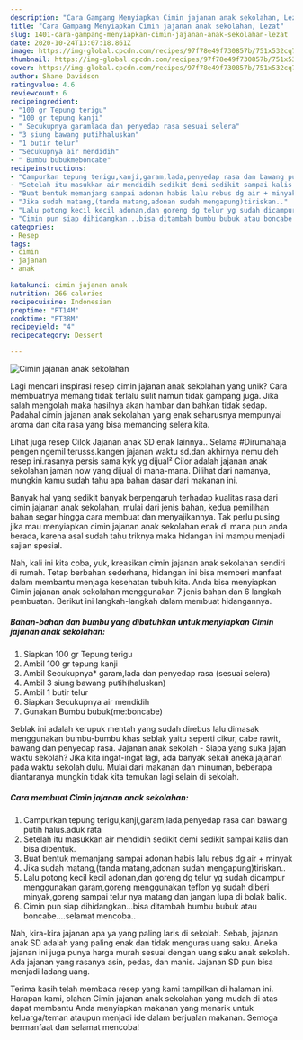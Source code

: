 ```yaml
---
description: "Cara Gampang Menyiapkan Cimin jajanan anak sekolahan, Lezat"
title: "Cara Gampang Menyiapkan Cimin jajanan anak sekolahan, Lezat"
slug: 1401-cara-gampang-menyiapkan-cimin-jajanan-anak-sekolahan-lezat
date: 2020-10-24T13:07:18.861Z
image: https://img-global.cpcdn.com/recipes/97f78e49f730857b/751x532cq70/cimin-jajanan-anak-sekolahan-foto-resep-utama.jpg
thumbnail: https://img-global.cpcdn.com/recipes/97f78e49f730857b/751x532cq70/cimin-jajanan-anak-sekolahan-foto-resep-utama.jpg
cover: https://img-global.cpcdn.com/recipes/97f78e49f730857b/751x532cq70/cimin-jajanan-anak-sekolahan-foto-resep-utama.jpg
author: Shane Davidson
ratingvalue: 4.6
reviewcount: 6
recipeingredient:
- "100 gr Tepung terigu"
- "100 gr tepung kanji"
- " Secukupnya garamlada dan penyedap rasa sesuai selera"
- "3 siung bawang putihhaluskan"
- "1 butir telur"
- "Secukupnya air mendidih"
- " Bumbu bubukmeboncabe"
recipeinstructions:
- "Campurkan tepung terigu,kanji,garam,lada,penyedap rasa dan bawang putih halus.aduk rata"
- "Setelah itu masukkan air mendidih sedikit demi sedikit sampai kalis dan bisa dibentuk."
- "Buat bentuk memanjang sampai adonan habis lalu rebus dg air + minyak"
- "Jika sudah matang,(tanda matang,adonan sudah mengapung)tiriskan.."
- "Lalu potong kecil kecil adonan,dan goreng dg telur yg sudah dicampur menggunakan garam,goreng menggunakan teflon yg sudah diberi minyak,goreng sampai telur nya matang dan jangan lupa di bolak balik."
- "Cimin pun siap dihidangkan...bisa ditambah bumbu bubuk atau boncabe....selamat mencoba.."
categories:
- Resep
tags:
- cimin
- jajanan
- anak

katakunci: cimin jajanan anak 
nutrition: 266 calories
recipecuisine: Indonesian
preptime: "PT14M"
cooktime: "PT38M"
recipeyield: "4"
recipecategory: Dessert

---
```



![Cimin jajanan anak sekolahan](https://img-global.cpcdn.com/recipes/97f78e49f730857b/751x532cq70/cimin-jajanan-anak-sekolahan-foto-resep-utama.jpg)

Lagi mencari inspirasi resep cimin jajanan anak sekolahan yang unik? Cara membuatnya memang tidak terlalu sulit namun tidak gampang juga. Jika salah mengolah maka hasilnya akan hambar dan bahkan tidak sedap. Padahal cimin jajanan anak sekolahan yang enak seharusnya mempunyai aroma dan cita rasa yang bisa memancing selera kita.

Lihat juga resep Cilok Jajanan anak SD enak lainnya.. Selama #Dirumahaja pengen ngemil terusss.kangen jajanan waktu sd.dan akhirnya nemu deh resep ini.rasanya persis sama kyk yg dijual² Cilor adalah jajanan anak sekolahan jaman now yang dijual di mana-mana. Dilihat dari namanya, mungkin kamu sudah tahu apa bahan dasar dari makanan ini.

Banyak hal yang sedikit banyak berpengaruh terhadap kualitas rasa dari cimin jajanan anak sekolahan, mulai dari jenis bahan, kedua pemilihan bahan segar hingga cara membuat dan menyajikannya. Tak perlu pusing jika mau menyiapkan cimin jajanan anak sekolahan enak di mana pun anda berada, karena asal sudah tahu triknya maka hidangan ini mampu menjadi sajian spesial.


Nah, kali ini kita coba, yuk, kreasikan cimin jajanan anak sekolahan sendiri di rumah. Tetap berbahan sederhana, hidangan ini bisa memberi manfaat dalam membantu menjaga kesehatan tubuh kita. Anda bisa menyiapkan Cimin jajanan anak sekolahan menggunakan 7 jenis bahan dan 6 langkah pembuatan. Berikut ini langkah-langkah dalam membuat hidangannya.

<!--inarticleads1-->

##### Bahan-bahan dan bumbu yang dibutuhkan untuk menyiapkan Cimin jajanan anak sekolahan:

1. Siapkan 100 gr Tepung terigu
1. Ambil 100 gr tepung kanji
1. Ambil  Secukupnya* garam,lada dan penyedap rasa (sesuai selera)
1. Ambil 3 siung bawang putih(haluskan)
1. Ambil 1 butir telur
1. Siapkan Secukupnya air mendidih
1. Gunakan  Bumbu bubuk(me:boncabe)


Seblak ini adalah kerupuk mentah yang sudah direbus lalu dimasak menggunakan bumbu-bumbu khas seblak yaitu seperti cikur, cabe rawit, bawang dan penyedap rasa. Jajanan anak sekolah - Siapa yang suka jajan waktu sekolah? Jika kita ingat-ingat lagi, ada banyak sekali aneka jajanan pada waktu sekolah dulu. Mulai dari makanan dan minuman, beberapa diantaranya mungkin tidak kita temukan lagi selain di sekolah. 

<!--inarticleads2-->

##### Cara membuat Cimin jajanan anak sekolahan:

1. Campurkan tepung terigu,kanji,garam,lada,penyedap rasa dan bawang putih halus.aduk rata
1. Setelah itu masukkan air mendidih sedikit demi sedikit sampai kalis dan bisa dibentuk.
1. Buat bentuk memanjang sampai adonan habis lalu rebus dg air + minyak
1. Jika sudah matang,(tanda matang,adonan sudah mengapung)tiriskan..
1. Lalu potong kecil kecil adonan,dan goreng dg telur yg sudah dicampur menggunakan garam,goreng menggunakan teflon yg sudah diberi minyak,goreng sampai telur nya matang dan jangan lupa di bolak balik.
1. Cimin pun siap dihidangkan...bisa ditambah bumbu bubuk atau boncabe....selamat mencoba..


Nah, kira-kira jajanan apa ya yang paling laris di sekolah. Sebab, jajanan anak SD adalah yang paling enak dan tidak menguras uang saku. Aneka jajanan ini juga punya harga murah sesuai dengan uang saku anak sekolah. Ada jajanan yang rasanya asin, pedas, dan manis. Jajanan SD pun bisa menjadi ladang uang. 

Terima kasih telah membaca resep yang kami tampilkan di halaman ini. Harapan kami, olahan Cimin jajanan anak sekolahan yang mudah di atas dapat membantu Anda menyiapkan makanan yang menarik untuk keluarga/teman ataupun menjadi ide dalam berjualan makanan. Semoga bermanfaat dan selamat mencoba!
